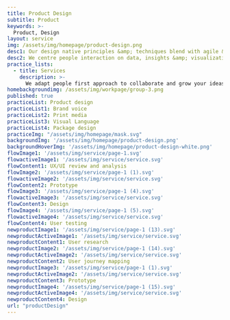 ```yaml
---
title: Product Design
subtitle: Product
keywords: >-
  Product, Design
layout: service
img: /assets/img/homepage/product-design.png
desc1: Our design native principles &amp; techniques blend with agile &amp; lean development models to deliver avant-grade products and experience.
desc2: We centre people interaction on data, insights &amp; visualization for large scale user adoption.
practice_lists:
  - title: Services
    description: >-
      We adapt people first approach to collaborate and grow your ideas into human centered products or services.
homebackgroundimg: /assets/img/workpage/group-3.png
published: true
practiceList: Product design
practiceList1: Brand voice
practiceList2: Print media
practiceList3: Visual Language
practiceList4: Package design
practiceImg: "/assets/img/homepage/mask.svg"
backgroundImg: '/assets/img/homepage/product-design.png'
backgroundHoverImg: '/assets/img/homepage/product-design-white.png'
flowImage1: '/assets/img/service/page-1.svg'
flowactiveImage1: '/assets/img/service/service.svg'
flowContent1: UX/UI review and analysis
flowImage2: '/assets/img/service/page-1 (1).svg'
flowactiveImage2: '/assets/img/service/service.svg'
flowContent2: Prototype
flowImage3: '/assets/img/service/page-1 (4).svg'
flowactiveImage3: '/assets/img/service/service.svg'
flowContent3: Design
flowImage4: '/assets/img/service/page-1 (5).svg'
flowactiveImage4: '/assets/img/service/service.svg'
flowContent4: User testing
newproductImage1: '/assets/img/service/page-1 (13).svg'
newproductActiveImage1: '/assets/img/service/service.svg'
newproductContent1: User research
newproductImage2: '/assets/img/service/page-1 (14).svg'
newproductActiveImage2: '/assets/img/service/service.svg'
newproductContent2: User journey mapping
newproductImage3: '/assets/img/service/page-1 (1).svg'
newproductActiveImage2: '/assets/img/service/service.svg'
newproductContent3: Prototype
newproductImage4: '/assets/img/service/page-1 (15).svg'
newproductActiveImage4: '/assets/img/service/service.svg'
newproductContent4: Design
url: "productDesign"
---
```

